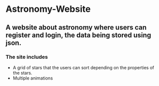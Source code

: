 # Astronomy-Website
## A website about astronomy where users can register and login, the data being stored using json. 
### The site includes
* A grid of stars that the users can sort depending on the properties of the stars.
* Multiple animations 
